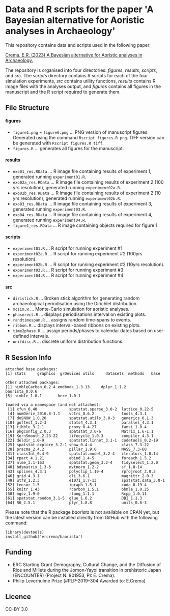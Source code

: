 # Data and R scripts for the paper 'A Bayesian alternative for Aoristic analyses in Archaeology'

This repository contains data and scripts used in the following paper:

[Crema, E.R. (2023) A Bayesian alternative for Aoristic analyses in Archaeology.](https://osf.io/98qkx)

The repository is organised into four directories: _figures_, _results_, _scripts_, and _src_. 
The _scripts_ directory contains R scripts for each of the four simulation experiments, _src_ contains utility functions, _results_ contains R image files with the analyses output, and _figures_ contains all figures in the manuscript and the R script required to generate them. 

## File Structure

#### figures
* `figure1.png` ~ `figure6.png` ... PNG version of manuscript figures. Generated using the command `Rscript figures.R png`. TIFF version can be generated with `Rscript figures.R tiff`.
* `figures.R` ... generates all figures for the manuscript.
  
#### results
* `exo01_res.RData` ... R image file containing results of experiment 1, generated running `experiment01.R`.
* `exo02a_res.RData` ... R image file containing results of experiment 2 (100 yrs resolution), generated running `experiment02a.R`.
* `exo02b_res.RData` ... R image file containing results of experiment 2 (10 yrs resolution), generated running `experiment02b.R`.
* `exo03_res.RData` ... R image file containing results of experiment 3, generated running `experiment03.R`.
* `exo04_res.RData` ... R image file containing results of experiment 4, generated running `experiment04.R`.
* `figure1_res.RData` ... R image containing objects required for figure 1.
  
#### scripts
* `experiment01.R` ... R script for running experiment #1
* `experiment02a.R` ... R script for running experiment #2 (100yrs resolution).
* `experiment02b.R` ... R script for running experiment #2 (10yrs resolution).
* `experiment03.R` ... R script for running experiment #3
* `experiment04.R` ... R script for running experiment #4
  

#### src
* `diristick.R` ... Broken stick algorithm for generating random archaeological periodisation using the Dirichlet distribution. 
* `mcsim.R` ... Monte-Carlo simulation for aoristic analyses.
* `phaserect.R` ... displays periodisations interval on existing plots.
* `randtimespan.R` ... assigns random time-spans to events.
* `ribbon.R` ... displays interval-based ribbons on existing plots.
* `time2phase.R` ... assign periods/phases to calendar dates based on user-defined intervals.
* `unifdisc.R` ... discrete uniform distribution functions.


## R Session Info
```
attached base packages:
[1] stats     graphics  grDevices utils     datasets  methods   base     

other attached packages:
[1] nimbleCarbon_0.2.4 emdbook_1.3.13     dplyr_1.1.2        baorista_0.0.6    
[5] nimble_1.0.1       here_1.0.1        

loaded via a namespace (and not attached):
 [1] xfun_0.40              spatstat.sparse_3.0-2  lattice_0.22-5        
 [4] numDeriv_2016.8-1.1    vctrs_0.6.2            tools_4.3.1           
 [7] doSNOW_1.0.20          spatstat.utils_3.0-3   generics_0.1.3        
[10] goftest_1.2-3          stats4_4.3.1           parallel_4.3.1        
[13] tibble_3.2.1           proxy_0.4-27           fansi_1.0.4           
[16] pkgconfig_2.0.3        spatstat_3.0-6         Matrix_1.6-1.1        
[19] KernSmooth_2.23-22     lifecycle_1.0.3        compiler_4.3.1        
[22] deldir_1.0-9           spatstat.linnet_3.1-1  codetools_0.2-19      
[25] spatstat.explore_3.2-1 snow_0.4-4             class_7.3-22          
[28] pracma_2.4.2           pillar_1.9.0           MASS_7.3-60           
[31] classInt_0.4-9         spatstat.model_3.2-4   iterators_1.0.14      
[34] rpart_4.1.21           abind_1.4-5            foreach_1.5.2         
[37] nlme_3.1-163           spatstat.geom_3.2-4    tidyselect_1.2.0      
[40] bdsmatrix_1.3-6        mvtnorm_1.2-2          sf_1.0-14             
[43] splines_4.3.1          polyclip_1.10-4        rprojroot_2.0.3       
[46] grid_4.3.1             cli_3.6.1              magrittr_2.0.3        
[49] utf8_1.2.3             e1071_1.7-13           spatstat.data_3.0-1   
[52] tensor_1.5             igraph_1.5.1           coda_0.19-4           
[55] knitr_1.43             rcarbon_1.5.1          bbmle_1.0.25          
[58] mgcv_1.9-0             rlang_1.1.1            Rcpp_1.0.11           
[61] spatstat.random_3.1-5  glue_1.6.2             DBI_1.1.3             
[64] R6_2.5.1               plyr_1.8.8             units_0.8-3      
```
Please note that the R package _baorista_ is not available on CRAN yet, but the latest version can be installed directly from GitHub with the following command:
```
library(devtools)
install_github('ercrema/baorista')
```
## Funding
 * ERC Starting Grant Demography, Cultural Change, and the Diffusion of Rice and Millets during the Jomon-Yayoi transition in prehistoric Japan (ENCOUNTER) (Project N. 801953, PI: E. Crema).
 * Philip Leverhulme Prize (#PLP-2019–304 Awarded to: E.Crema)

## Licence
CC-BY 3.0
